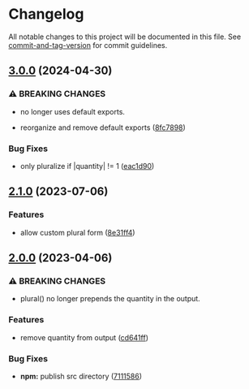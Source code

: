 # Changelog

All notable changes to this project will be documented in this file. See [commit-and-tag-version](https://github.com/absolute-version/commit-and-tag-version) for commit guidelines.

## [3.0.0](https://github.com/umatch-oficial/pluralize-ptbr/compare/v2.1.0...v3.0.0) (2024-04-30)


### ⚠ BREAKING CHANGES

* no longer uses default exports.

* reorganize and remove default exports ([8fc7898](https://github.com/umatch-oficial/pluralize-ptbr/commit/8fc78981d8ccb78ca7a2bca2ded5eab8a1b6ec94))


### Bug Fixes

* only pluralize if |quantity| != 1 ([eac1d90](https://github.com/umatch-oficial/pluralize-ptbr/commit/eac1d9085c6f987ed2a7cb4bbfd6ec8becffa7c3))

## [2.1.0](https://github.com/umatch-oficial/pluralize-ptbr/compare/v2.0.0...v2.1.0) (2023-07-06)


### Features

* allow custom plural form ([8e31ff4](https://github.com/umatch-oficial/pluralize-ptbr/commit/8e31ff4024f556d6f56be7ea7c9f8ce60c768bd4))

## [2.0.0](https://github.com/umatch-oficial/pluralize-ptbr/compare/v1.0.1...v2.0.0) (2023-04-06)


### ⚠ BREAKING CHANGES

* plural() no longer prepends the quantity in the output.

### Features

* remove quantity from output ([cd641ff](https://github.com/umatch-oficial/pluralize-ptbr/commit/cd641ff19c5e99d9a4f816c3b2aebfcf7c49d19e))


### Bug Fixes

* **npm:** publish src directory ([7111586](https://github.com/umatch-oficial/pluralize-ptbr/commit/71115866d4d0f96547c6892f8427fc3a2fe3236d))
